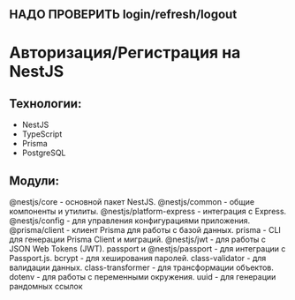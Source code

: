 ## НАДО ПРОВЕРИТЬ login/refresh/logout

# Авторизация/Регистрация на NestJS


## Технологии:
- NestJS
- TypeScript
- Prisma
- PostgreSQL

## Модули:
@nestjs/core - основной пакет NestJS.
@nestjs/common - общие компоненты и утилиты.
@nestjs/platform-express - интеграция с Express.
@nestjs/config - для управления конфигурациями приложения.
@prisma/client - клиент Prisma для работы с базой данных.
prisma - CLI для генерации Prisma Client и миграций.
@nestjs/jwt - для работы с JSON Web Tokens (JWT).
passport и @nestjs/passport - для интеграции с Passport.js.
bcrypt - для хеширования паролей.
class-validator - для валидации данных.
class-transformer - для трансформации объектов.
dotenv - для работы с переменными окружения.
uuid - для генерации рандомных ссылок
